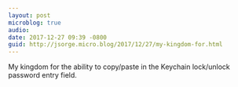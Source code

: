 ```yaml
---
layout: post
microblog: true
audio: 
date: 2017-12-27 09:39 -0800
guid: http://jsorge.micro.blog/2017/12/27/my-kingdom-for.html
---
```

My kingdom for the ability to copy/paste in the Keychain lock/unlock password entry field.
